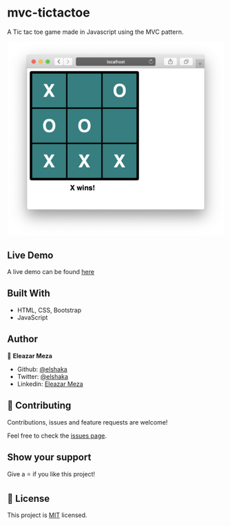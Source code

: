 # mvc-tictactoe
A Tic tac toe game made in Javascript using the MVC pattern.

![screenshot](./screenshot.png)

## Live Demo
A live demo can be found [here](https://raw.githack.com/elshaka/mvc-tictactoe/master/dist/index.html)

## Built With
- HTML, CSS, Bootstrap
- JavaScript

## Author
👤 **Eleazar Meza**

- Github: [@elshaka](https://github.com/elshaka)
- Twitter: [@elshaka](https://twitter.com/elshaka)
- Linkedin: [Eleazar Meza](https://www.linkedin.com/in/elshaka/)

## 🤝 Contributing
Contributions, issues and feature requests are welcome!

Feel free to check the [issues page](issues/).

## Show your support
Give a ⭐️ if you like this project!

## 📝 License

This project is [MIT](lic.url) licensed.

